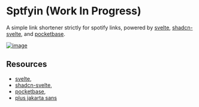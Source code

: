 # Sptfyin (Work In Progress)

A simple link shortener strictly for spotify links, powered by [svelte](https://svelte.dev/), [shadcn-svelte](https://shadcn-svelte.com), and [pocketbase](https://pockebase.io).

<a href="https://ibb.co.com/yqWwHQ2"><img src="https://i.ibb.co.com/qpktTr6/image.png" alt="image" border="0"></a>

## Resources
- [svelte](https://svelte.dev/), 
- [shadcn-svelte](https://shadcn-svelte.com), 
- [pocketbase](https://pockebase.io),
- [plus jakarta sans](https://github.com/tokotype/PlusJakartaSans)